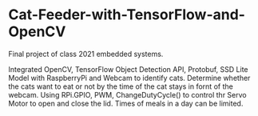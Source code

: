 # Cat-Feeder-with-TensorFlow-and-OpenCV
Final project of class 2021 embedded systems.

Integrated OpenCV, TensorFlow Object Detection API, Protobuf, SSD Lite Model
with RaspberryPi and Webcam to identify cats. 
Determine whether the cats want to eat or not by the time of the cat stays in fornt of the webcam.
Using RPi.GPIO, PWM, ChangeDutyCycle() to control thr Servo Motor to open and close the lid.
Times of meals in a day can be limited.
